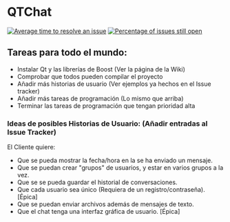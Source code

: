 # QTChat
[![Average time to resolve an issue](http://isitmaintained.com/badge/resolution/Dibad/Proyecto-FIS.svg)](http://isitmaintained.com/project/Dibad/Proyecto-FIS "Average time to resolve an issue")
[![Percentage of issues still open](http://isitmaintained.com/badge/open/Dibad/Proyecto-FIS.svg)](http://isitmaintained.com/project/Dibad/Proyecto-FIS "Percentage of issues still open")

## Tareas para todo el mundo:
* Instalar Qt y las librerías de Boost (Ver la página de la Wiki)
* Comprobar que todos pueden compilar el proyecto
* Añadir más historias de usuario (Ver ejemplos ya hechos en el Issue tracker)
* Añadir más tareas de programación (Lo mismo que arriba)
* Terminar las tareas de programación que tengan prioridad alta

### Ideas de posibles Historias de Usuario: (Añadir entradas al Issue Tracker)

El Cliente quiere:
* Que se pueda mostrar la fecha/hora en la se ha enviado un mensaje.
* Que se puedan crear "grupos" de usuarios, y estar en varios grupos a la vez.
* Que se se pueda guardar el historial de conversaciones.
* Que cada usuario sea único (Requiera de un registro/contraseña). [Épica]
* Que se puedan enviar archivos además de mensajes de texto.
* Que el chat tenga una interfaz gráfica de usuario. [Épica]
